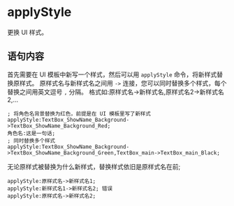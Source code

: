 # applyStyle

更换 UI 样式。

## 语句内容

首先需要在 UI 模板中新写一个样式，然后可以用 `applyStyle` 命令，将新样式替换原样式。
原样式名与新样式名之间用 `->` 连接，您可以同时替换多个样式，每个替换之间用英文逗号 `,` 分隔。
格式如:原样式名->新样式名,原样式名2->新样式名2,...

```webgal
; 将角色名背景替换为红色，前提是在 UI 模板里写了新样式
applyStyle:TextBox_ShowName_Background->TextBox_ShowName_Background_Red;
角色名:这是一句话;
; 同时替换多个样式
applyStyle:TextBox_ShowName_Background->TextBox_ShowName_Background_Green,TextBox_main->TextBox_main_Black;
```

无论原样式被替换为什么新样式，替换样式依旧是原样式名在前;

```webgal
applyStyle:原样式名->新样式名1;
applyStyle:新样式名1->新样式名2; 错误
applyStyle:原样式名->新样式名2;
```
